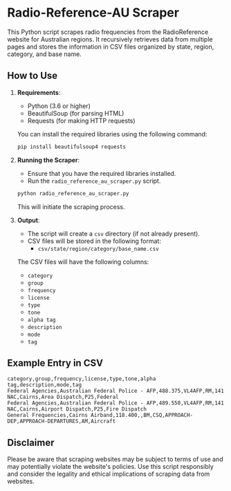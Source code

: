 # Radio-Reference-AU Scraper

This Python script scrapes radio frequencies from the RadioReference website for Australian regions. It recursively retrieves data from multiple pages and stores the information in CSV files organized by state, region, category, and base name.

## How to Use

1. **Requirements**:
   - Python (3.6 or higher)
   - BeautifulSoup (for parsing HTML)
   - Requests (for making HTTP requests)

   You can install the required libraries using the following command:
   ```bash
   pip install beautifulsoup4 requests
   ```

2. **Running the Scraper**:
   - Ensure that you have the required libraries installed.
   - Run the `radio_reference_au_scraper.py` script.

   ```bash
   python radio_reference_au_scraper.py
   ```

   This will initiate the scraping process.

3. **Output**:
   - The script will create a `csv` directory (if not already present).
   - CSV files will be stored in the following format:
     - `csv/state/region/category/base_name.csv`

   The CSV files will have the following columns:
   - `category`
   - `group`
   - `frequency`
   - `license`
   - `type`
   - `tone`
   - `alpha tag`
   - `description`
   - `mode`
   - `tag`

## Example Entry in CSV

```
category,group,frequency,license,type,tone,alpha tag,description,mode,tag
Federal Agencies,Australian Federal Police - AFP,488.375,VL4AFP,RM,141 NAC,Cairns,Area Dispatch,P25,Federal
Federal Agencies,Australian Federal Police - AFP,489.550,VL4AFP,RM,141 NAC,Cairns,Airport Dispatch,P25,Fire Dispatch
General Frequencies,Cairns Airband,118.400,,BM,CSQ,APPROACH-DEP,APPROACH-DEPARTURES,AM,Aircraft
```

## Disclaimer

Please be aware that scraping websites may be subject to terms of use and may potentially violate the website's policies. Use this script responsibly and consider the legality and ethical implications of scraping data from websites.